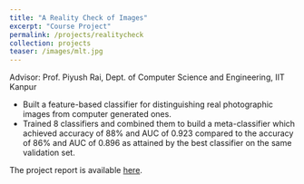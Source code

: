 ```yaml
---
title: "A Reality Check of Images"
excerpt: "Course Project"
permalink: /projects/realitycheck
collection: projects
teaser: /images/mlt.jpg
---
```



Advisor: Prof. Piyush Rai, Dept. of Computer Science and Engineering, IIT Kanpur

* Built a feature-based classifier for distinguishing real photographic images from computer generated ones.
* Trained 8 classifiers and combined them to build a meta-classifier which achieved accuracy of 88% and AUC of 0.923 compared to the accuracy of 86% and AUC of 0.896 as attained by the best classifier on the same validation set.

The project report is available <a href="/files/mlt.pdf">here</a>. 